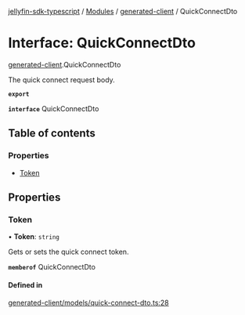 [jellyfin-sdk-typescript](../README.md) / [Modules](../modules.md) / [generated-client](../modules/generated_client.md) / QuickConnectDto

# Interface: QuickConnectDto

[generated-client](../modules/generated_client.md).QuickConnectDto

The quick connect request body.

**`export`**

**`interface`** QuickConnectDto

## Table of contents

### Properties

- [Token](generated_client.QuickConnectDto.md#token)

## Properties

### Token

• **Token**: `string`

Gets or sets the quick connect token.

**`memberof`** QuickConnectDto

#### Defined in

[generated-client/models/quick-connect-dto.ts:28](https://github.com/thornbill/jellyfin-sdk-typescript/blob/e430881/src/generated-client/models/quick-connect-dto.ts#L28)

